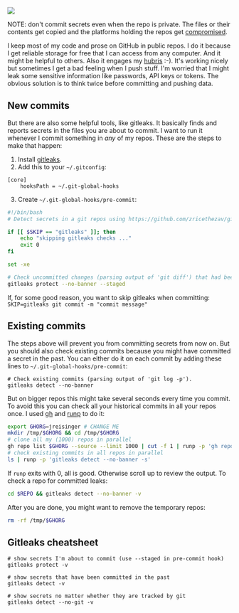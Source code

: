 ![](https://user-images.githubusercontent.com/1047259/233588004-d2feae9d-5962-462a-bc6f-6d426ab8f026.png)

NOTE: don't commit secrets even when the repo is private. The files or their contents get copied and the platforms holding the repos get [compromised](https://www.darkreading.com/application-security/github-private-rsa-ssh-key-mistakenly-exposed-public-repository).

I keep most of my code and prose on GitHub in public repos. I do it because I get reliable storage for free that I can access from any computer. And it might be helpful to others. Also it engages my [hubris](https://thethreevirtues.com/) :-). It's working nicely but sometimes I get a bad feeling when I push stuff. I'm worried that I might leak some sensitive information like passwords, API keys or tokens. The obvious solution is to think twice before committing and pushing data.

## New commits

But there are also some helpful tools, like gitleaks. It basically finds and reports secrets in the files you are about to commit. I want to run it whenever I commit something in *any* of my repos. These are the steps to make that happen:

1. Install [gitleaks](https://github.com/gitleaks/gitleaks).
2. Add this to your `~/.gitconfig`:

```
[core]
    hooksPath = ~/.git-global-hooks
```

3. Create `~/.git-global-hooks/pre-commit`:

```sh
#!/bin/bash
# Detect secrets in a git repos using https://github.com/zricethezav/gitleaks

if [[ $SKIP == "gitleaks" ]]; then
    echo "skipping gitleaks checks ..."
    exit 0
fi

set -xe

# Check uncommitted changes (parsing output of 'git diff') that had been 'git add'ed.
gitleaks protect --no-banner --staged
```

If, for some good reason, you want to skip gitleaks when committing: `SKIP=gitleaks git commit -m "commit message"`

## Existing commits

The steps above will prevent you from committing secrets from now on. But you should also check existing commits because you might have committed a secret in the past. You can either do it on each commit by adding these lines to `~/.git-global-hooks/pre-commit`:

```
# Check existing commits (parsing output of 'git log -p').
gitleaks detect --no-banner
```

But on bigger repos this might take several seconds every time you commit. To avoid this you can check all your historical commits in all your repos once. I used [gh](https://cli.github.com/) and [runp](https://github.com/jreisinger/runp) to do it:

```sh
export GHORG=jreisinger # CHANGE ME
mkdir /tmp/$GHORG && cd /tmp/$GHORG
# clone all my (1000) repos in parallel
gh repo list $GHORG --source --limit 1000 | cut -f 1 | runp -p 'gh repo clone'
# check existing commits in all repos in parallel
ls | runp -p 'gitleaks detect --no-banner -s'
```

If `runp` exits with 0, all is good. Otherwise scroll up to review the output. To check a repo for committed leaks:

```sh
cd $REPO && gitleaks detect --no-banner -v
```

After you are done, you might want to remove the temporary repos:

```sh
rm -rf /tmp/$GHORG
```

## Gitleaks cheatsheet

```
# show secrets I'm about to commit (use --staged in pre-commit hook)
gitleaks protect -v

# show secrets that have been committed in the past
gitleaks detect -v

# show secrets no matter whether they are tracked by git
gitleaks detect --no-git -v
```
